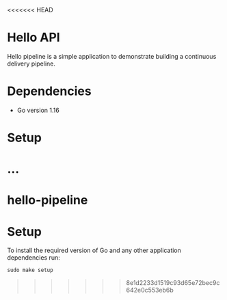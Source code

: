 <<<<<<< HEAD
# Hello API

Hello pipeline is a simple application to demonstrate building a continuous delivery pipeline.

# Dependencies

- Go version 1.16

# Setup
...
=======
# hello-pipeline
# Setup

To install the required version of Go and any other application dependencies run:

`sudo make setup`
>>>>>>> 8e1d2233d1519c93d65e72bec9c642e0c553eb6b
